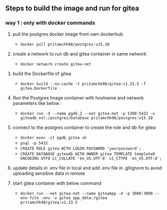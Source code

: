 ## Steps to build the image and run for gitea

### way 1 : only with docker commands

1. pull the postgres docker image from own dockerhub
   - `docker pull pritamchk98/postgres:v15.10`
1. create a network to run db and gitea container in same network
   - `docker network create gitea-net`
1. build the Dockerfile of gitea
   - `docker build --no-cache -t pritamchk98/gitea:v1.23.5 -f gitea.Dockerfile .`
1. Run the Postgres Image container with hostname and network parameters like below :
   - `docker run -d --name pgdb_2 --net gitea-net -p 5300:5432 -v giteadb_vol:/postgres/Database pritamchk98/postgres:v15.10`
1. connect to the postgres container to create the role and db for gitea
   - `docker exec -it pgdb_gitea sh`
   - `psql -p 5432`
   - `CREATE ROLE gitea WITH LOGIN PASSWORD 'yourpassword';`
   - `CREATE DATABASE giteadb WITH OWNER gitea TEMPLATE template0 ENCODING UTF8 LC_COLLATE 'en_US.UTF-8' LC_CTYPE 'en_US.UTF-8';`
1. update details in .env file in local and add .env file in .gitignore to avoid uploading sensitive data in remote

1. start gitea container with below command
   - `docker run --net gitea-net --name giteaApp -d -p 3000:3000 --env-file .env -v gitea_app_data:/gitea pritamchk98/gitea:v1.23.5`
